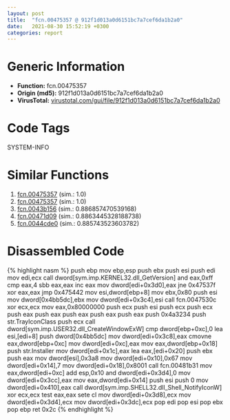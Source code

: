 ```yaml
---
layout: post
title:  "fcn.00475357 @ 912f1d013a0d6151bc7a7cef6da1b2a0"
date:   2021-08-30 15:52:19 +0300
categories: report
---
```


# Generic Information
- **Function:** fcn.00475357
- **Origin (md5):** 912f1d013a0d6151bc7a7cef6da1b2a0
- **VirusTotal:** [virustotal.com/gui/file/912f1d013a0d6151bc7a7cef6da1b2a0][virustotal_ref]

# Code Tags
<span class="tag" id="SYSTEM-INFO">SYSTEM-INFO</span>


# Similar Functions

1. [fcn.00475357][similar_1_ref] (sim.: 1.0)
2. [fcn.00475357][similar_2_ref] (sim.: 1.0)
3. [fcn.0043b156][similar_3_ref] (sim.: 0.886857470539168)
4. [fcn.00471d09][similar_4_ref] (sim.: 0.8863445328188738)
5. [fcn.0044cde0][similar_5_ref] (sim.: 0.885743523603782)


# Disassembled Code

{% highlight nasm %}
push ebp
mov ebp,esp
push ebx
push esi
push edi
mov edi,ecx
call dword[sym.imp.KERNEL32.dll_GetVersion]
and eax,0xff
cmp eax,4
sbb eax,eax
inc eax
mov dword[edi+0x3d0],eax
jne 0x47537f
xor eax,eax
jmp 0x475442
mov esi,dword[ebp+8]
mov ebx,0x80
push esi
mov dword[0x4bb5dc],ebx
mov dword[edi+0x3c4],esi
call fcn.0047530c
xor ecx,ecx
mov eax,0x80000000
push ecx
push esi
push ecx
push ecx
push eax
push eax
push eax
push eax
push eax
push 0x4a3234
push str.TrayIconClass
push ecx
call dword[sym.imp.USER32.dll_CreateWindowExW]
cmp dword[ebp+0xc],0
lea esi,[edi+8]
push dword[0x4bb5dc]
mov dword[edi+0x3c8],eax
cmovne eax,dword[ebp+0xc]
mov dword[edi+0xc],eax
mov eax,dword[ebp+0x18]
push str.Installer
mov dword[edi+0x1c],eax
lea eax,[edi+0x20]
push ebx
push eax
mov dword[esi],0x3a8
mov dword[edi+0x10],0x67
mov dword[edi+0x14],7
mov dword[edi+0x18],0x8001
call fcn.00481b31
mov eax,dword[edi+0xc]
add esp,0x10
and dword[edi+0x3d4],0
mov dword[edi+0x3cc],eax
mov eax,dword[edi+0x14]
push esi
push 0
mov dword[edi+0x410],eax
call dword[sym.imp.SHELL32.dll_Shell_NotifyIconW]
xor ecx,ecx
test eax,eax
sete cl
mov dword[edi+0x3d8],ecx
mov dword[edi+0x3d4],ecx
mov dword[edi+0x3dc],ecx
pop edi
pop esi
pop ebx
pop ebp
ret 0x2c
{% endhighlight %}


[similar_1_ref]: /report/fcn.00475357@152885a790b99953ce23874f0947b7bd
[similar_2_ref]: /report/fcn.00475357@fb9b7d22bc1c143ac66b0575cbdd088d
[similar_3_ref]: /report/fcn.0043b156@7b00dd8f2abf54a73bfb09681334ff78
[similar_4_ref]: /report/fcn.00471d09@d96761eb00d2d97e2b6f5ffffed0b46a
[similar_5_ref]: /report/fcn.0044cde0@9c2b894b84f59672d8be2e984066f76f
[virustotal_ref]: https://www.virustotal.com/gui/file/912f1d013a0d6151bc7a7cef6da1b2a0